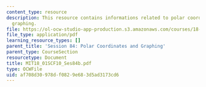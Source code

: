 ```yaml
---
content_type: resource
description: This resource contains informations related to polar coordinates and
  graphing.
file: https://ol-ocw-studio-app-production.s3.amazonaws.com/courses/18-01sc-single-variable-calculus-fall-2010/af708d30978df0829e683d5ad3173cd6_MIT18_01SCF10_Ses84b.pdf
file_type: application/pdf
learning_resource_types: []
parent_title: 'Session 84: Polar Coordinates and Graphing'
parent_type: CourseSection
resourcetype: Document
title: MIT18_01SCF10_Ses84b.pdf
type: OCWFile
uid: af708d30-978d-f082-9e68-3d5ad3173cd6
---
```

